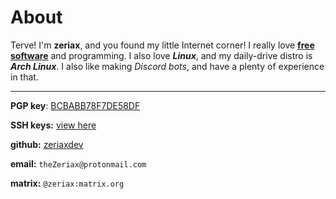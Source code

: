 # About

Terve! I'm **zeriax**, and you found my little Internet corner! I really love
**[free software](https://en.wikipedia.org/wiki/Free_software)** and programming.
I also love **_Linux_**, and my daily-drive distro is **_Arch Linux_**.
I also like making _Discord bots_, and have a plenty of experience in that.

---

**PGP key**: [BCBABB78F7DE58DF](zeriax.asc)

**SSH keys:** [view here](sshpub.txt)

**github:** [zeriaxdev](https://github.com/zeriaxdev)

**email:** `theZeriax@protonmail.com`

**matrix:** `@zeriax:matrix.org`
